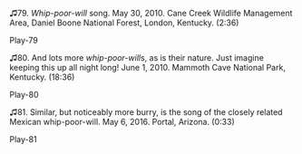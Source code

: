 ♫79. *Whip-poor-will* song. May 30, 2010. Cane Creek Wildlife Management
Area, Daniel Boone National Forest, London, Kentucky. (2:36)

Play-79

♫80. And lots more *whip-poor-will*s, as is their nature. Just imagine
keeping this up all night long! June 1, 2010. Mammoth Cave National
Park, Kentucky. (18:36)

Play-80

♫81. Similar, but noticeably more burry, is the song of the closely
related Mexican whip-poor-will. May 6, 2016. Portal, Arizona. (0:33)

Play-81

